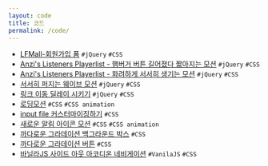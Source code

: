 ```yaml
---
layout: code
title: 코드
permalink: /code/
---
```


- [LFMall-회원가입 폼][link_EOMbpM] `#jQuery` `#CSS`
- [Anzi's Listeners Playerlist - 햄버거 버튼 길어졌다 짧아지는 모션][link_bMvNgz] `#jQuery` `#CSS`
- [Anzi's Listeners Playerlist - 화려하게 서서히 생기는 모션][link_vjjBoB] `#jQuery` `#CSS`
- [서서히 퍼지는 웨이브 모션][link_rRpPqq] `#jQuery` `#CSS`
- [링크 이동 딜레이 시키기][link_LaQYzN] `#jQuery` `#CSS`
- [로딩모션][link_mopNJL] `#CSS` `#CSS animation`
- [input file 커스터마이징하기][link_YgYoEZ] `#CSS`
- [새로운 알림 아이콘 모션][link_xBmxag] `#CSS` `#CSS animation`
- [까다로운 그라데이션 백그라운드 박스][link_XWWrNeO] `#CSS`
- [까다로운 그라데이션 버튼][link_wvvwJmK] `#CSS`
- [바닐라JS 사이드 아웃 아코디온 네비게이션][link_dxpKBm] `#VanilaJS` `#CSS`

[link_EOMbpM]: https://codepen.io/verysomenice/pen/EOMbpM
[link_bMvNgz]: https://codepen.io/verysomenice/pen/bMvNgz
[link_vjjBoB]: https://codepen.io/verysomenice/pen/vjjBoB
[link_rRpPqq]: https://codepen.io/verysomenice/pen/rRpPqq
[link_LaQYzN]: https://codepen.io/verysomenice/pen/LaQYzN
[link_mopNJL]: https://codepen.io/verysomenice/pen/mopNJL
[link_YgYoEZ]: https://codepen.io/verysomenice/pen/YgYoEZ
[link_xBmxag]: https://codepen.io/verysomenice/pen/xBmxag
[link_XWWrNeO]: https://codepen.io/verysomenice/pen/XWWrNeO
[link_wvvwJmK]: https://codepen.io/verysomenice/pen/wvvwJmK
[link_dxpKBm]: https://codepen.io/verysomenice/pen/dxpKBm
